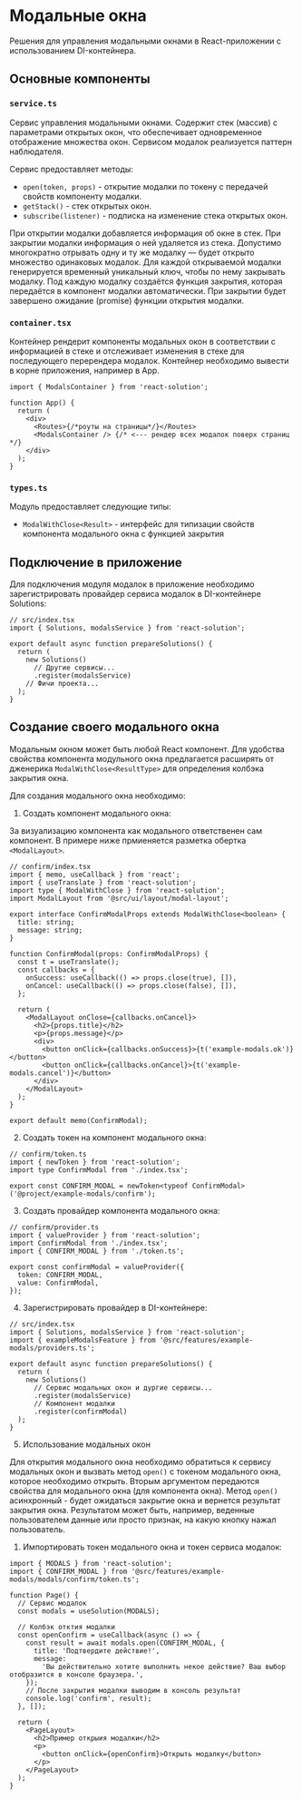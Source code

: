 # Модальные окна

Решения для управления модальными окнами в React-приложении с использованием DI-контейнера.

## Основные компоненты

### `service.ts`

Сервис управления модальными окнами. Содержит стек (массив) с параметрами открытых окон, что
обеспечивает одновременное отображение множества окон. 
Сервисом модалок реализуется паттерн наблюдателя.

Сервис предоставляет методы:

- `open(token, props)` - открытие модалки по токену с передачей свойств компоненту модалки.
- `getStack()` - стек открытых окон.
- `subscribe(listener)` - подписка на изменение стека открытых окон.

При открытии модалки добавляется информация об окне в стек.
При закрытии модалки информация о ней удаляется из стека.
Допустимо многократно отрывать одну и ту же модалку — будет открыто множество одинаковых модалок.
Для каждой открываемой модалки генерируется временный уникальный ключ, чтобы по нему закрывать модалку.
Под каждую модалку создаётся функция закрытия, которая передаётся в компонент модалки автоматически.
При закрытии будет завершено ожидание (promise) функции открытия модалки.

### `container.tsx`

Контейнер рендерит компоненты модальных окон в соответствии с информацией в стеке и отслеживает
изменения в стеке для последующего перерендера модалок. Контейнер необходимо вывести в корне
приложения, например в App.

```tsx
import { ModalsContainer } from 'react-solution';

function App() {
  return (
    <div>
      <Routes>{/*роуты на страницы*/}</Routes>
      <ModalsContainer /> {/* <--- рендер всех модалок поверх страниц */}
    </div>
  );
}
```

### `types.ts`

Модуль предоставляет следующие типы:

- `ModalWithClose<Result>` - интерфейс для типизации свойств компонента модального окна с функцией
  закрытия

## Подключение в приложение

Для подключения модуля модалок в приложение необходимо зарегистрировать провайдер сервиса модалок в
DI-контейнере Solutions:

```tsx
// src/index.tsx
import { Solutions, modalsService } from 'react-solution';

export default async function prepareSolutions() {
  return (
    new Solutions()
      // Другие сервисы...
      .register(modalsService)
    // Фичи проекта...
  );
}
```

## Создание своего модального окна

Модальным окном может быть любой React компонент. Для удобства свойства компонента модульного
окна предлагается расширять от дженерика `ModalWithClose<ResultType>` для определения колбэка
закрытия окна.

Для создания модального окна необходимо:

1. Создать компонент модального окна:

За визуализацию компонента как модального ответственен сам компонент. В примере ниже прмиеняется
разметка обертка `<ModalLayout>`.

```tsx
// confirm/index.tsx
import { memo, useCallback } from 'react';
import { useTranslate } from 'react-solution';
import type { ModalWithClose } from 'react-solution';
import ModalLayout from '@src/ui/layout/modal-layout';

export interface ConfirmModalProps extends ModalWithClose<boolean> {
  title: string;
  message: string;
}

function ConfirmModal(props: ConfirmModalProps) {
  const t = useTranslate();
  const callbacks = {
    onSuccess: useCallback(() => props.close(true), []),
    onCancel: useCallback(() => props.close(false), []),
  };

  return (
    <ModalLayout onClose={callbacks.onCancel}>
      <h2>{props.title}</h2>
      <p>{props.message}</p>
      <div>
        <button onClick={callbacks.onSuccess}>{t('example-modals.ok')}</button>
        <button onClick={callbacks.onCancel}>{t('example-modals.cancel')}</button>
      </div>
    </ModalLayout>
  );
}

export default memo(ConfirmModal);
```

2. Создать токен на компонент модального окна:

```tsx
// confirm/token.ts
import { newToken } from 'react-solution';
import type ConfirmModal from './index.tsx';

export const CONFIRM_MODAL = newToken<typeof ConfirmModal>('@project/example-modals/confirm');
```

3. Создать провайдер компонента модального окна:

```tsx
// confirm/provider.ts
import { valueProvider } from 'react-solution';
import ConfirmModal from './index.tsx';
import { CONFIRM_MODAL } from './token.ts';

export const confirmModal = valueProvider({
  token: CONFIRM_MODAL,
  value: ConfirmModal,
});
```

4. Зарегистрировать провайдер в DI-контейнере:

```tsx
// src/index.tsx
import { Solutions, modalsService } from 'react-solution';
import { exampleModalsFeature } from '@src/features/example-modals/providers.ts';

export default async function prepareSolutions() {
  return (
    new Solutions()
      // Сервис модальных окон и дургие сервисы...
      .register(modalsService)
      // Компонент модалки
      .register(confirmModal)
  );
}
```

5. Использование модальных окон

Для открытия модального окна необходимо обратиться к сервису модальных окон и вызвать метод `open()`
с токеном модального окна, которое необходимо открыть. Вторым аргументом передаются свойства для
модального окна (для компонента окна). Метод `open()` асинхронный - будет ожидаться закрытие окна и
вернется результат закрытия окна. Результатом может быть, например, веденные пользователем данные
или просто признак, на какую кнопку нажал пользователь.

1. Импортировать токен модального окна и токен сервиса модалок:

```tsx
import { MODALS } from 'react-solution';
import { CONFIRM_MODAL } from '@src/features/example-modals/modals/confirm/token.ts';

function Page() {
  // Сервис модалок
  const modals = useSolution(MODALS);

  // Колбэк отктия модалки
  const openConfirm = useCallback(async () => {
    const result = await modals.open(CONFIRM_MODAL, {
      title: 'Подтвердите действие!',
      message:
        'Вы действительно хотите выполнить некое действие? Ваш выбор отобразится в консоле браузера.',
    });
    // После закрытия модалки выводим в консоль результат
    console.log('confirm', result);
  }, []);

  return (
    <PageLayout>
      <h2>Пример открыия модалки</h2>
      <p>
        <button onClick={openConfirm}>Открыть модалку</button>
      </p>
    </PageLayout>
  );
}
```
